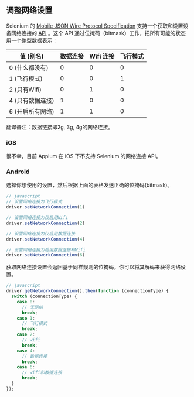 ## 调整网络设置

Selenium 的 [Mobile JSON Wire Protocol Specification](https://code.google.com/p/selenium/source/browse/spec-draft.md?repo=mobile) 支持一个获取和设置设备网络连接的 [API](https://code.google.com/p/selenium/source/browse/spec-draft.md?repo=mobile#104) 。这个 API 通过位掩码（bitmask）工作，把所有可能的状态用一个整型数据表示：

| 值 (别名)           | 数据连接 | Wifi 连接 | 飞行模式 |
| ------------------ | ---- | ---- | ------------- |
| 0 (什么都没有)       | 0    | 0    | 0 |
| 1 (飞行模式)         | 0    | 0    | 1 |
| 2 (只有Wifi)        | 0    | 1    | 0 |
| 4 (只有数据连接)     | 1    | 0    | 0 |
| 6 (开启所有网络)     | 1    | 1    | 0 |

翻译备注：数据链接即2g, 3g, 4g的网络连接。

### iOS

很不幸，目前 Appium 在 iOS 下不支持 Selenium 的网络连接 API。

### Android

选择你想使用的设置，然后根据上面的表格发送正确的位掩码(bitmask)。

```javascript
// javascript
// 设置网络连接为飞行模式
driver.setNetworkConnection(1)

// 设置网络连接为仅启用Wifi
driver.setNetworkConnection(2)

// 设置网络连接为仅启用数据连接
driver.setNetworkConnection(4)

// 设置网络连接为启用数据连接和Wifi
driver.setNetworkConnection(6)
```

获取网络连接设置会返回基于同样规则的位掩码，你可以将其解码来获得网络设置。

```javascript
// javascript
driver.getNetworkConnection().then(function (connectionType) {
  switch (connectionType) {
    case 0:
      // 无网络
      break;
    case 1:
      // 飞行模式
      break;
    case 2:
      // wifi
      break;
    case 4:
      // 数据连接
      break;
    case 6:
      // wifi和数据连接
      break;
  }
});
```
